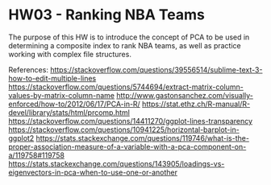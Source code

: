 # HW03 - Ranking NBA Teams

The purpose of this HW is to introduce the concept of PCA to be used in determining a composite index to rank NBA teams, as well as practice working with complex file structures.

References:
https://stackoverflow.com/questions/39556514/sublime-text-3-how-to-edit-multiple-lines
https://stackoverflow.com/questions/5744694/extract-matrix-column-values-by-matrix-column-name
http://www.gastonsanchez.com/visually-enforced/how-to/2012/06/17/PCA-in-R/
https://stat.ethz.ch/R-manual/R-devel/library/stats/html/prcomp.html
https://stackoverflow.com/questions/14411270/ggplot-lines-transparency
https://stackoverflow.com/questions/10941225/horizontal-barplot-in-ggplot2
https://stats.stackexchange.com/questions/119746/what-is-the-proper-association-measure-of-a-variable-with-a-pca-component-on-a/119758#119758
https://stats.stackexchange.com/questions/143905/loadings-vs-eigenvectors-in-pca-when-to-use-one-or-another